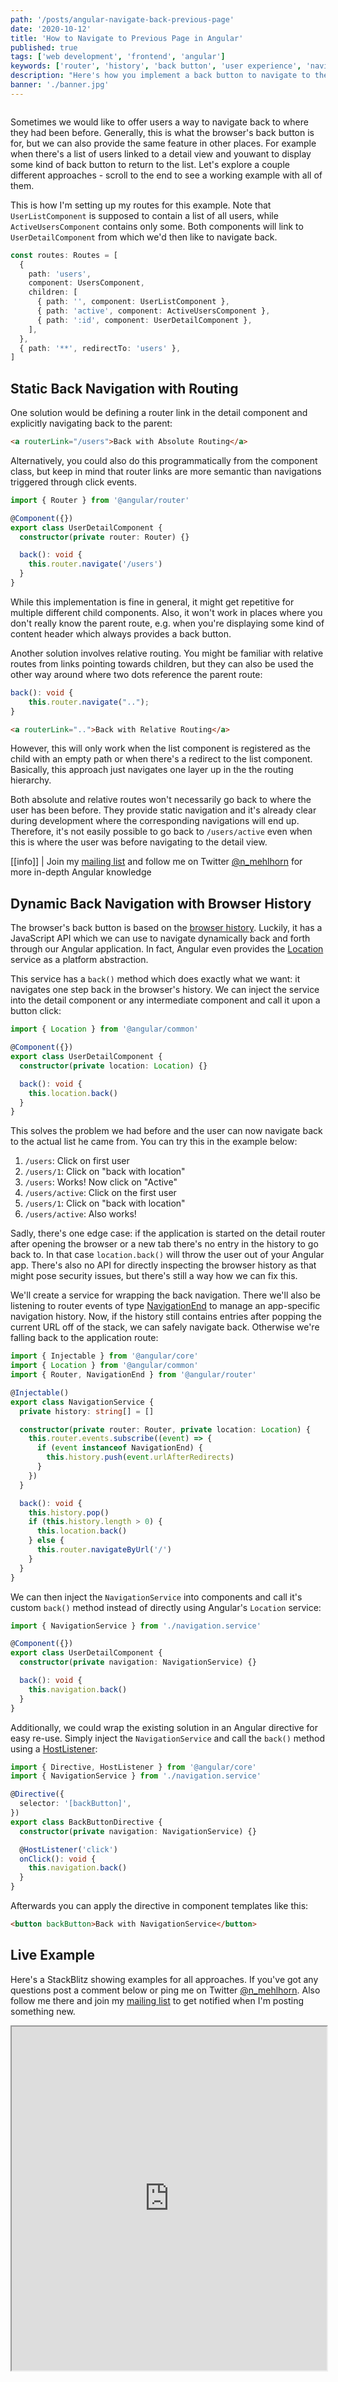 ```yaml
---
path: '/posts/angular-navigate-back-previous-page'
date: '2020-10-12'
title: 'How to Navigate to Previous Page in Angular'
published: true
tags: ['web development', 'frontend', 'angular']
keywords: ['router', 'history', 'back button', 'user experience', 'navigation']
description: "Here's how you implement a back button to navigate to the previous page in Angular. We'll explore static and dynamic routing approaches in a live example."
banner: './banner.jpg'
---
```


```toc

```

Sometimes we would like to offer users a way to navigate back to where they had been before. Generally, this is what the browser's back button is for, but we can also provide the same feature in other places. For example when there's a list of users linked to a detail view and youwant to display some kind of back button to return to the list. Let's explore a couple different approaches - scroll to the end to see a working example with all of them.

This is how I'm setting up my routes for this example. Note that `UserListComponent` is supposed to contain a list of all users, while `ActiveUsersComponent` contains only some. Both components will link to `UserDetailComponent` from which we'd then like to navigate back.

```typescript
const routes: Routes = [
  {
    path: 'users',
    component: UsersComponent,
    children: [
      { path: '', component: UserListComponent },
      { path: 'active', component: ActiveUsersComponent },
      { path: ':id', component: UserDetailComponent },
    ],
  },
  { path: '**', redirectTo: 'users' },
]
```

## Static Back Navigation with Routing

One solution would be defining a router link in the detail component and explicitly navigating back to the parent:

```html
<a routerLink="/users">Back with Absolute Routing</a>
```

Alternatively, you could also do this programmatically from the component class, but keep in mind that router links are more semantic than navigations triggered through click events.

```typescript
import { Router } from '@angular/router'

@Component({})
export class UserDetailComponent {
  constructor(private router: Router) {}

  back(): void {
    this.router.navigate('/users')
  }
}
```

While this implementation is fine in general, it might get repetitive for multiple different child components. Also, it won't work in places where you don't really know the parent route, e.g. when you're displaying some kind of content header which always provides a back button.

Another solution involves relative routing. You might be familiar with relative routes from links pointing towards children, but they can also be used the other way around where two dots reference the parent route:

```typescript
back(): void {
    this.router.navigate("..");
}
```

```html
<a routerLink="..">Back with Relative Routing</a>
```

However, this will only work when the list component is registered as the child with an empty path or when there's a redirect to the list component. Basically, this approach just navigates one layer up in the the routing hierarchy.

Both absolute and relative routes won't necessarily go back to where the user has been before. They provide static navigation and it's already clear during development where the corresponding navigations will end up. Therefore, it's not easily possible to go back to `/users/active` even when this is where the user was before navigating to the detail view.

[[info]]
| Join my [mailing list](https://nils-mehlhorn.de/newsletter) and follow me on Twitter [@n_mehlhorn](https://twitter.com/n_mehlhorn) for more in-depth Angular knowledge

## Dynamic Back Navigation with Browser History

The browser's back button is based on the [browser history](https://developer.mozilla.org/en-US/docs/Web/API/History). Luckily, it has a JavaScript API which we can use to navigate dynamically back and forth through our Angular application. In fact, Angular even provides the [Location](https://angular.io/api/common/Location) service as a platform abstraction.

This service has a `back()` method which does exactly what we want: it navigates one step back in the browser's history. We can inject the service into the detail component or any intermediate component and call it upon a button click:

```typescript
import { Location } from '@angular/common'

@Component({})
export class UserDetailComponent {
  constructor(private location: Location) {}

  back(): void {
    this.location.back()
  }
}
```

This solves the problem we had before and the user can now navigate back to the actual list he came from. You can try this in the example below:

1. `/users`: Click on first user
2. `/users/1`: Click on "back with location"
3. `/users`: Works! Now click on "Active"
4. `/users/active`: Click on the first user
5. `/users/1`: Click on "back with location"
6. `/users/active`: Also works!

Sadly, there's one edge case: if the application is started on the detail router after opening the browser or a new tab there's no entry in the history to go back to. In that case `location.back()` will throw the user out of your Angular app. There's also no API for directly inspecting the browser history as that might pose security issues, but there's still a way how we can fix this.

We'll create a service for wrapping the back navigation. There we'll also be listening to router events of type [NavigationEnd](https://angular.io/api/router/NavigationEnd) to manage an app-specific navigation history. Now, if the history still contains entries after popping the current URL off of the stack, we can safely navigate back. Otherwise we're falling back to the application route:

```typescript
import { Injectable } from '@angular/core'
import { Location } from '@angular/common'
import { Router, NavigationEnd } from '@angular/router'

@Injectable()
export class NavigationService {
  private history: string[] = []

  constructor(private router: Router, private location: Location) {
    this.router.events.subscribe((event) => {
      if (event instanceof NavigationEnd) {
        this.history.push(event.urlAfterRedirects)
      }
    })
  }

  back(): void {
    this.history.pop()
    if (this.history.length > 0) {
      this.location.back()
    } else {
      this.router.navigateByUrl('/')
    }
  }
}
```

We can then inject the `NavigationService` into components and call it's custom `back()` method instead of directly using Angular's `Location` service:

```typescript
import { NavigationService } from './navigation.service'

@Component({})
export class UserDetailComponent {
  constructor(private navigation: NavigationService) {}

  back(): void {
    this.navigation.back()
  }
}
```

Additionally, we could wrap the existing solution in an Angular directive for easy re-use. Simply inject the `NavigationService` and call the `back()` method using a [HostListener](https://angular.io/api/core/HostListener):

```typescript
import { Directive, HostListener } from '@angular/core'
import { NavigationService } from './navigation.service'

@Directive({
  selector: '[backButton]',
})
export class BackButtonDirective {
  constructor(private navigation: NavigationService) {}

  @HostListener('click')
  onClick(): void {
    this.navigation.back()
  }
}
```

Afterwards you can apply the directive in component templates like this:

```html
<button backButton>Back with NavigationService</button>
```

## Live Example

Here's a StackBlitz showing examples for all approaches. If you've got any questions post a comment below or ping me on Twitter [@n_mehlhorn](https://twitter.com/n_mehlhorn). Also follow me there and join my [mailing list](https://nils-mehlhorn.de/newsletter) to get notified when I'm posting something new.

<iframe 
style="width: 100%; height: 550px"
src="https://stackblitz.com/edit/angular-back-previous-page?ctl=1&embed=1&view=preview">
</iframe>
